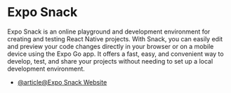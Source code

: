 # Expo Snack

Expo Snack is an online playground and development environment for creating and testing React Native projects. With Snack, you can easily edit and preview your code changes directly in your browser or on a mobile device using the Expo Go app. It offers a fast, easy, and convenient way to develop, test, and share your projects without needing to set up a local development environment.

- [@article@Expo Snack Website](https://snack.expo.dev/)